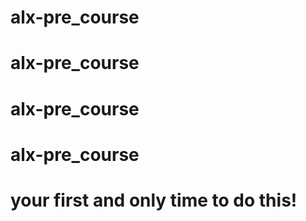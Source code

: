 # alx-pre_course
# alx-pre_course
# alx-pre_course
# alx-pre_course
# your first and only time to do this!

